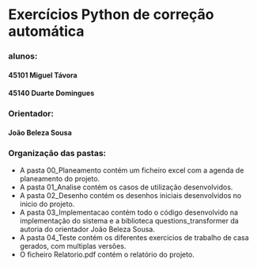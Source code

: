 # Exercícios Python de correção automática


### alunos:

#### 45101 Miguel Távora
#### 45140 Duarte Domingues

### Orientador:

#### João Beleza Sousa

### Organização das pastas:

* A pasta 00_Planeamento contém um ficheiro excel com a agenda de planeamento do projeto.
* A pasta 01_Analise contém os casos de utilização desenvolvidos.
* A pasta 02_Desenho contém os desenhos iniciais desenvolvidos no inicio do projeto.
* A pasta 03_Implementacao contém todo o código desenvolvido na implementação do sistema e a biblioteca questions_transformer da autoria do orientador João Beleza Sousa.
* A pasta 04_Teste contém os diferentes exercicios de trabalho de casa gerados, com multiplas versões.
* O ficheiro Relatorio.pdf contém o relatório do projeto.
